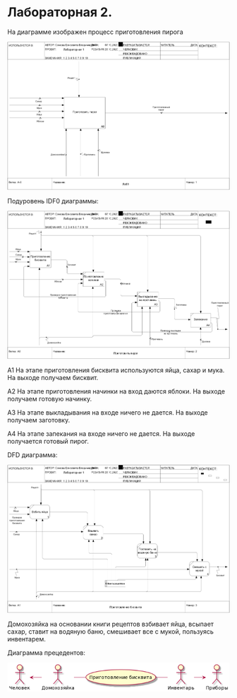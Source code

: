 # Лабораторная 2.

На диаграмме изображен процесс приготовления пирога

![Рисунок](https://github.com/liza-somova/project_somova/blob/main/Лабораторная%202/model.png)

Подуровень IDF0 диаграммы:

![Рисунок](https://github.com/liza-somova/project_somova/blob/main/Лабораторная%202/model%20(1).png)

А1 На этапе приготовления бисквита используются яйца, сахар и мука. На выходе получаем бисквит.

А2 На этапе приготовления начинки на вход даются яблоки. На выходе получаем готовую начинку.

А3 На этапе выкладывания на входе ничего не дается. На выходе получаем заготовку.

А4 На этапе запекания на входе ничего не дается. На выходе получается готовый пирог.

DFD диаграмма:

![Рисунок](https://github.com/liza-somova/project_somova/blob/main/Лабораторная%202/model%20(2).png)

Домохозяйка на основании книги рецептов взбивает яйца, всыпает сахар, ставит на водяную баню, смешивает все с мукой, пользуясь инвентарем.

Диаграмма прецедентов:

![Рисунок](https://github.com/liza-somova/project_somova/blob/main/Лабораторная%202/use_case_diagram.png)
